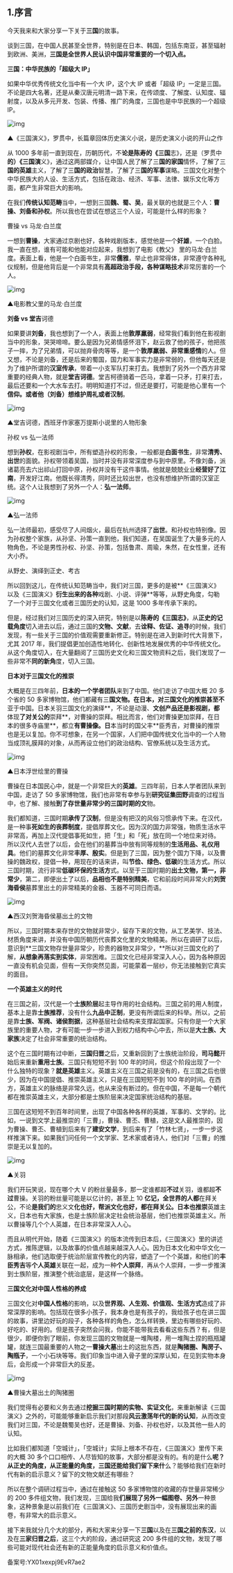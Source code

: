 ## 1.序言
今天我来和大家分享一下关于**三国**的故事。


谈到三国，在中国人民甚至全世界，特别是在日本、韩国，包括东南亚，甚至辐射到欧洲、美洲，**三国是全世界人民认识中国非常重要的一个切入点。**


**三国：中华民族的「超级大 IP」**


如果中华优秀传统文化当中有一个大 IP，这个大 IP 或者「超级 IP」一定是三国。不论是四大名著，还是从秦汉唐元明清一路下来，在传颂度、了解度、认知度、辐射度，以及从多元开发、包装、传播、推广的角度，三国也是中华民族的一个超级 IP。 


![img](https://pic2.zhimg.com/v2-27cb075bade10b054e56fc7544884b77.webp)

▲《三国演义》，罗贯中，长篇章回体历史演义小说，是历史演义小说的开山之作


从 1000 多年前一直到现在，历朝历代，不**论是陈寿的《三国**志》，还是（罗贯中**的）《三国演**义》，通过这两部媒介，让中国人民了解了三**国的家国**情怀，了解了三**国的英雄**主义，了解了三**国的政治**智慧，了解了三**国的军事**谋略。三国文化对整个中华民族大的人设、生活方式，包括在政治、经济、军事、法律、娱乐文化等方面，都产生非常巨大的影响。


在我们**传统认知范畴**当中，一想到三国**魏、蜀、吴**，最关联的也就是三个人：**曹操、刘备和孙权**。所以我也在尝试在想这三个人设，可能是什么样的形象？ 


曹操 vs 马龙·白兰度


一想到**曹操**，大家通过京剧也好，各种戏剧版本，感觉他是一个**奸雄**，一个白脸。我一直在想，谁有可能和他能对应起来，我想到了电影《教父》 里的马龙·白兰度。表面上看，他是一个白面书生，非常**儒雅**，举止也非常得体，非常遵守各种礼仪规制，但是他背后是一个非常具有**高超政治手段，**各种**谋略技术**非常厉害的一个人。


![img](https://pic1.zhimg.com/v2-6d7419fc94478555b57c71b0b8dc4d97.webp)

▲电影教父里的马龙·白兰度


**刘备 vs 堂吉**诃德


如果要讲**刘备**，我也想到了一个人，表面上他**敦厚羸弱**，经常我们看到他在影视剧当中的形象，哭哭啼啼。要么是因为兄弟情感怀泪下，赵云救了他的孩子，他把孩子一摔，为了兄弟情，可以抛弃骨肉等等，是一个**敦厚羸弱、非常重感情**的人。但又想，不论是刘备，还是后来的蜀国，国力和军事实力是非常弱的，但他每天还是为了维护所谓的**汉室传承**，带着一小支军队打来打去。我想到了另外一个西方非常重要的经典人物，就是**堂吉诃德**。堂吉柯德骑着一匹马，拿着一只矛，打来打去，最后还要和一个大水车去打。明明知道打不过，但还是要打，可能是他心里有一个**信仰。**或者他（刘备）想维护**周礼或者汉制**。


![img](https://pic4.zhimg.com/v2-b542b4163e518d07273ef47715baf228.webp)

▲堂吉诃德，西班牙作家塞万提斯小说里的人物形象


孙权 vs 弘一法师


想到**孙权**，在影视剧当中，所有塑造孙权的形象，一般都是**白面书生**，非常**清秀、出世**的面貌。孙权带领着吴国，当时并没有非常深度参与到中原里。不像刘备，派诸葛亮去六出祁山打回中原，孙权并没有干这件事情。他就是兢兢业业**经营好了江南**，开发好江南。他既长得清秀，同时还比较出世，也没有想维护所谓的汉室正统。这个人让我想到了另外一个人：**弘一法师**。


![img](https://pic4.zhimg.com/v2-3b28026a38e79b99db42f0bd815da73b.webp)

▲弘一法师


弘一法师最初，感受尽了人间烟火，最后在杭州选择了**出世**。和孙权也特别像。因为孙权整个家族，从孙坚、孙策一直到他，我们知道，在吴国诞生了大量多元的人物角色，不论是男性孙权、孙坚、孙策，包括鲁肃、周瑜，朱然，在女性里，还有大小乔。


从野史、演绎到正史、考古


所以回到这儿，在传统认知范畴当中，我们对三国，更多的是被**《三国演义》以及《三国演义》**衍生出来的各种**戏剧、小说、评弹**等等，从野史角度，勾勒了一个对于三国文化或者三国历史的认知，这是 1000 多年传承下来的。


但是，经过我们对三国历史的深入研究，特别是以**陈寿的《三国志》**，从**正史的记载角度**切入进去以后，通过三国的**文物、文献**，去**诠释、佐证、追寻**的时候，我们发现，有一些关于三国的价值观需要重新修正。特别是在进入到新时代大背景下，尤其 2017 年，我们提倡更加创造性地转化、创新性地发展优秀的中华传统文化。从这个角度切入，在大量翻阅了三国历史文化和三国文物资料之后，我们发现了一些非常不**同的新角**度，切入三国。


**日本对于三国文化的推崇**


大概是在三四年前，**日本的一个学者团队**来到了中国。他们走访了中国大概 20 多个省的 50 多家博物馆，他们都藏有三**国文物。在日本，对三国文化的推崇甚至不**亚于中国。日本关羽三国文化的演绎**，不论是动漫、**文创产品还是影视剧，都**体现**了对关公的**崇拜**，对曹操的崇拜。相比而言，他们对曹操更加崇拜，在日本的很多寺庙里**，都立**有曹操像。日**本当时的国父丰**臣秀吉，对曹操的推崇也是无以复加。你不可想象，在另一个国家，人们把中国传统文化当中的一个人物当成顶礼膜拜的对象，从而再设立他们的政治结构、官僚系统以及生活方式。 


![img](https://pic4.zhimg.com/v2-01a13ddb3ae3e31ca46ba343d726f819.webp)

▲日本浮世绘里的曹操


曹操在日本国民心中，就是一个非常巨大的**英雄**。三四年前，日本人学者团队来到中国，走访了 50 多家博物馆，我们也非常有幸参与到**研究征集田野**调查的过程当中，也了解、接触**到了存世量非常少的三国时期的文**物。


我们都知道，三国时期**承传了汉制**，但是没有把汉的风俗习惯承传下来。在汉代，是一种事**死如生的丧葬制度**，提倡厚葬文化。因为汉的国力非常强，物质生活水平非常高，再加上汉代提倡事死如生，把「生」和「死」放在同一个地位来对待。 所以汉代人去世了以后，会在他们的墓葬当中放有同等规制的**生活用品、礼仪用具**。他们的墓葬文化非常**丰厚、殷实**。但是到了三国，因为整个国力下降，以及曹操的魏政权，提倡一种，用现在的话来讲，叫**节俭、绿色、低碳**的生活方式。所以三国时期，流行非常**低碳环保的生活方**式。以至于三国时期的**出土文物，第一，非常少**，第二，即便出土了以后，**品相也不是特别精美**，它和前段时间非常火的**刘贺海昏侯**墓葬里出土的非常精美的金器、玉器不可同日而语。 


![img](https://pic4.zhimg.com/v2-ae2c6fb57721569cbca0f9cea3743a70.webp)

▲西汉刘贺海昏侯墓出土的文物


所以，三国时期本来存世的文物就非常少，留存下来的文物，从工艺美学、技法、材质角度来讲，并没有中国历朝历代丧葬文化里的文物精美。所以在调研了以后，意识到**三国文物存世量非常少，珍贵的器物又非常少，**所以对三国文化的了解，**从想象再落实到实体**，非常困难。三国文化已经非常深入人心，因为各种原因一直没有机会见面，但有一天你突然见面，可能蒙着一层纱，你无法接触到它真实的面目。


**一个英雄主义的时代**


在三国之前，汉代是一个**士族阶层**起主导作用的社会结构。三国之前的用人制度，基本上是靠**士族推荐**，没有什么**九品中正制**，更没有所谓后来的科举。所以，之前是靠**士族、军阀、诸侯割据**，这种基层社会结构来支撑起国家。只有你是一个大家族里的重要人物，才有可能一步一步进入到权力结构中心中去，所以是**大士族、大家族**决定了社会非常重要的统治结构。 


这个在三国时期有过中断，**三国归晋**之后，又重新回到了士族统治阶段，**司马懿**开始后来重新**重用士族**。三国只有短短不到 100 年的时间，但这个阶段出现了一个什么独特的现象？**就是英雄**主义。英雄主义在三国之前是没有的，在三国之后也很少，因为在中国提倡、推崇英雄主义，只是在三国短短不到 100 年的时间。在西方，英雄主义的脉络是非常久远，也从来没有断过的。但在中国，不是每一个朝代都在推崇英雄主义，大部分都是士族阶层来决定国家统治结构的基层。 


三国在这短短不到百年时间里，出现了中国各种各样的英雄，军事的、文学的。比如，一说到文学上最推崇的「三曹」，曹操、曹丕、曹植，这是文人最推崇的，因为曹操、曹丕、曹植到后来有了**建安文学**，到后来有了「竹林七贤」，一步一步这样推演下来。如果我们问任何一个文学家、艺术家或者诗人，他们对「三曹」的推崇是无以复加的。 


![img](https://pic2.zhimg.com/v2-018bf0a29ee1135b6e266ba393c5d674.webp)

▲关羽


我们开玩笑说，现在哪个大 V 的粉丝量最多，那一定谁都超**不过**关羽，谁都超**不过**曹操。关羽的粉丝量可能是以亿计的，甚至上 10 **亿记，全世界的人都**在拜关公，不论**是我们的**忠义文**化也好，**帮派文化也好，都在**拜关公。日本也推崇**英雄主义，日本也有大家族，也是士族阶层决定社会统治基层，他们也推崇英雄主义。所以曹操等几个个人英雄，在日本非常深入人心。 


而且从明代开始，随着《三国演义》的版本流传到日本后，《三国演义》里的讲述方式，推陈逻辑，以及故事的价值点越来越深入人心。因为日本文化和中华文化一脉相承，他们选取便于统治阶层宣传教化的内容，塑造了一个个英雄，和他们的**丰臣秀吉**等**个人英雄**关联在一起，成为一种**个人崇拜**，再从个人崇拜，一步一步推演到士族阶层，推演整个统治底层，是这样一个脉络。


**三国文化对中国人性格的养成**


三国文化对**中国人性格**的影响，以及**世界观、人生观、价值观、生活方式**造成了非常深厚的影响。包括现在很多小孩子，我本身也是有孩子的，我给孩子也在讲三国的故事，讲里边好玩的段子，各种各样的角色，怎么样转换，里边有哪些好玩的、好吃的、好用的。但是孩子突然会问我，你能不能带我去看看这些东西？有，但是很少，即便你到了眼前，你发现三国的文物就是一堆陶楼，用一堆陶土捏的瓶瓶罐罐，就连三国最重要的人物之一**曹操大墓**出土的这批东西，就是**陶猪圈、陶房子、陶瓶子**，一个小石块等等。我们印象当中进入骨子里的深厚认知，在见到实物本身后，会形成一个非常巨大的反差。


![img](https://pic1.zhimg.com/v2-11512bbd7271ced181cd2e9ae0cbfd17.webp)

▲曹操大墓出土的陶猪圈


我们觉得有必要和义务去通过**挖掘三国时期的实物、实证文化**，来重新解读《三国演义》之外的，可能能够重新启示我们对那段**风云激荡年代的新的认知**，从而改变我们对三国，不论是魏蜀吴也好，还是曹操、刘备、孙权也好，以及其他一些人的认知。 


比如我们都知道「空城计」，「空城计」实际上根本不存在，《三国演义》里传下来的大概 30 多个口口相传、人尽皆知的故事，大部分都是没有的。有的是什么**呢？从正史的角度，从正能量的角度，三国还能给我们留下来什**么？能够给我们在新时代有新的启示意义？留下的文物文献还有哪些？


所以在整个调研过程当中，通过在接触这 50 多家博物馆的收藏的存世量非常稀少的 200 多件组文物，我们发现，三国给我**们展现了另外一幅图卷、另外**一种景象，这种景象是以前我们在《三国演义》、三国历史剧当中，没有展现出来的画卷，有非常大的启示意义。 


接下来我就分几个大的部分，再和大家来分享一下**三国**以及在**三国之前的东汉**，以及在**三家归晋之后**，这三个大的阶段，通过研究这 200 多件组的文物，发现了哪些可能对现代社会还有新的正能量角度的启示意义和价值点。


备案号:YX01xexpj9EvR7ae2

